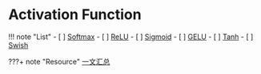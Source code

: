 # Activation Function
<!-- prettier-ignore-start -->
!!! note "List"
    - [ ] [Softmax](https://en.wikipedia.org/wiki/Softmax_function)
    - [ ] [ReLU](https://en.wikipedia.org/wiki/Rectifier_(neural_networks))
    - [ ] [Sigmoid](https://en.wikipedia.org/wiki/Sigmoid_function)
    - [ ] [GELU](https://en.wikipedia.org/wiki/Gaussian_error_linear_unit)
    - [ ] [Tanh](https://en.wikipedia.org/wiki/Hyperbolic_function)
    - [ ] [Swish](https://en.wikipedia.org/wiki/Swish_function)
<!-- prettier-ignore-end -->

<!-- prettier-ignore-start -->
???+ note "Resource"
    [一文汇总](https://www.jiqizhixin.com/articles/2021-02-24-7)
    
<!-- prettier-ignore-end -->